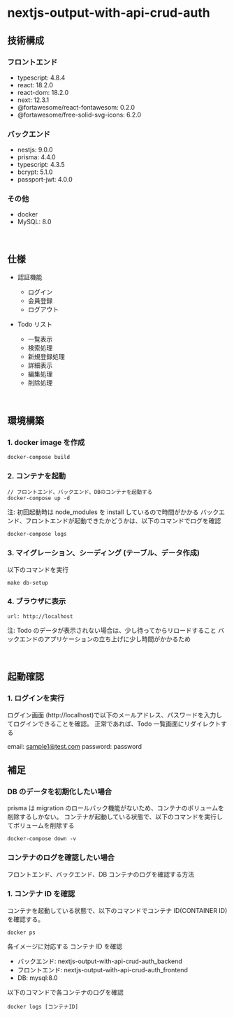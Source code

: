 # nextjs-output-with-api-crud-auth

## 技術構成

### フロントエンド

- typescript: 4.8.4
- react: 18.2.0
- react-dom: 18.2.0
- next: 12.3.1
- @fortawesome/react-fontawesom: 0.2.0
- @fortawesome/free-solid-svg-icons: 6.2.0

### バックエンド

- nestjs: 9.0.0
- prisma: 4.4.0
- typescript: 4.3.5
- bcrypt: 5.1.0
- passport-jwt: 4.0.0

### その他

- docker
- MySQL: 8.0

<br />

## 仕様

- 認証機能

  - ログイン
  - 会員登録
  - ログアウト

- Todo リスト
  - 一覧表示
  - 検索処理
  - 新規登録処理
  - 詳細表示
  - 編集処理
  - 削除処理

<br />

## 環境構築

### 1. docker image を作成

```
docker-compose build
```

### 2. コンテナを起動

```
// フロントエンド、バックエンド、DBのコンテナを起動する
docker-compose up -d
```

注: 初回起動時は node_modules を install しているので時間がかかる
バックエンド、フロントエンドが起動できたかどうかは、以下のコマンドでログを確認

```
docker-compose logs
```

### 3. マイグレーション、シーディング (テーブル、データ作成)

以下のコマンドを実行

```
make db-setup
```

### 4. ブラウザに表示

```
url: http://localhost
```

注: Todo のデータが表示されない場合は、少し待ってからリロードすること
バックエンドのアプリケーションの立ち上げに少し時間がかかるため

<br />

## 起動確認

### 1. ログインを実行

ログイン画面 (http://localhost)で以下のメールアドレス、パスワードを入力してログインできることを確認。
正常であれば、Todo 一覧画面にリダイレクトする

email: sample1@test.com
password: password

## 補足

### DB のデータを初期化したい場合

prisma は migration のロールバック機能がないため、コンテナのボリュームを削除するしかない。
コンテナが起動している状態で、以下のコマンドを実行してボリュームを削除する

```
docker-compose down -v
```

### コンテナのログを確認したい場合

フロントエンド、バックエンド、DB コンテナのログを確認する方法

### 1. コンテナ ID を確認

コンテナを起動している状態で、以下のコマンドでコンテナ ID(CONTAINER ID)を確認する。

```
docker ps
```

各イメージに対応する コンテナ ID を確認

- バックエンド: nextjs-output-with-api-crud-auth_backend
- フロントエンド: nextjs-output-with-api-crud-auth_frontend
- DB: mysql:8.0

以下のコマンドで各コンテナのログを確認

```
docker logs [コンテナID]
```
